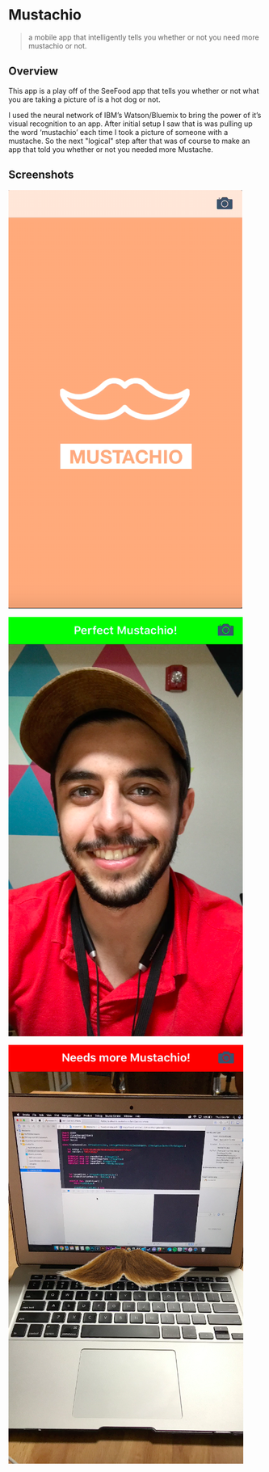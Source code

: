 # Mustachio
> a mobile app that intelligently tells you whether or not you need more mustachio or not.


## Overview

This app is a play off of the SeeFood app that tells you whether or not what you are taking a picture of is a hot dog or not.

I used the neural network of IBM’s Watson/Bluemix to bring the power of it’s visual recognition to an app. After initial setup I saw that is was pulling up the word ‘mustachio’ each time I took a picture of someone with a mustache. So the next "logical" step after that was of course to make an app that told you whether or not you needed more Mustache.



## Screenshots

![](screenshot1.png)

![](screenshot2.png)

![](screenshot3.png)
